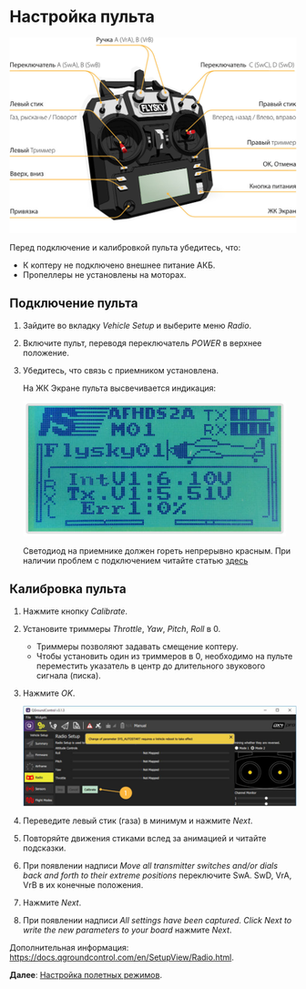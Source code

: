 # Настройка пульта

<img src="../assets/consistofTransmitter.jpg" alt="Состав пульта" class="zoom">

Перед подключение и калибровкой пульта убедитесь, что:

* К коптеру не подключено внешнее питание АКБ.
* Пропеллеры не установлены на моторах.

## Подключение пульта

1. Зайдите во вкладку *Vehicle Setup* и выберите меню *Radio*.
2. Включите пульт, переводя переключатель *POWER* в верхнее положение.
3. Убедитесь, что связь с приемником установлена.

    На ЖК Экране пульта высвечивается индикация:

    <img src="../assets/connectionOK.jpg" class="zoom">

    Светодиод на приемнике должен гореть непрерывно красным. При наличии проблем с подключением читайте статью [здесь](radioerrors.md)

## Калибровка пульта

1. Нажмите кнопку *Calibrate*.
2. Установите триммеры *Throttle*, *Yaw*, *Pitch*, *Roll* в 0.
   * Триммеры позволяют задавать смещение коптеру.
   * Чтобы установить один из триммеров в 0, необходимо на пульте переместить указатель в центр до длительного звукового сигнала (писка).
3. Нажмите *OK*.

    <img src="../assets/calibrateViewStart.jpg" class="zoom">

4. Переведите левый стик (газа) в минимум и нажмите *Next*.
5. Повторяйте движения стиками вслед за анимацией и читайте подсказки.
6. При появлении надписи *Move all transmitter switches and/or dials back and forth to their extreme positions* переключите SwA. SwD, VrA, VrB в их конечные положения.
7. Нажмите *Next*.
8. При появлении надписи *All settings have been captured. Click Next to write the new parameters to your board* нажмите *Next*.

Дополнительная информация: https://docs.qgroundcontrol.com/en/SetupView/Radio.html.

**Далее**: [Настройка полетных режимов](modes.md).
